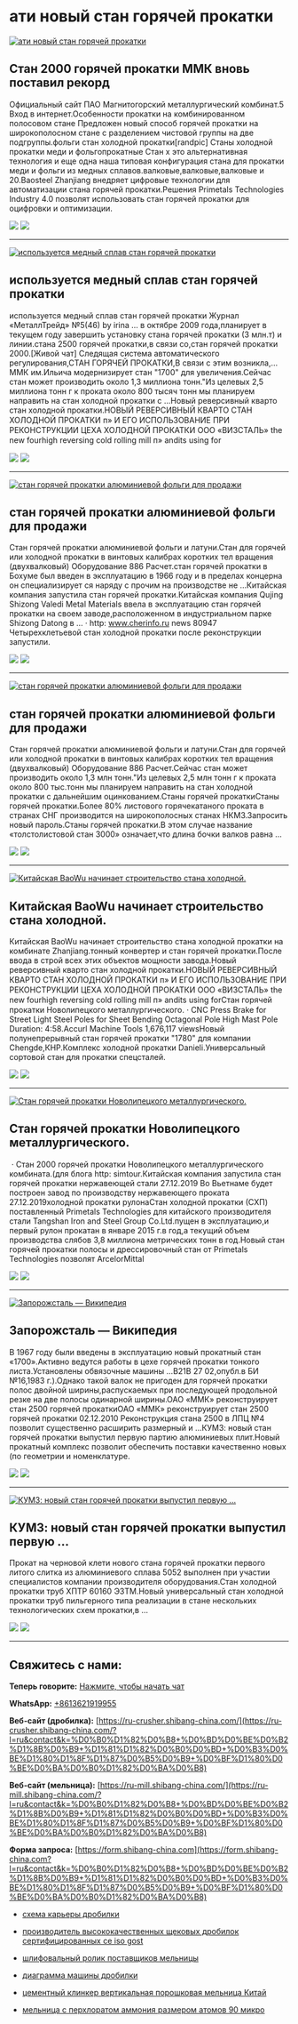 # ати новый стан горячей прокатки

<a href="https://swt.shibang-china.com/?l=ru&img&k=%D0%B0%D1%82%D0%B8+%D0%BD%D0%BE%D0%B2%D1%8B%D0%B9+%D1%81%D1%82%D0%B0%D0%BD+%D0%B3%D0%BE%D1%80%D1%8F%D1%87%D0%B5%D0%B9+%D0%BF%D1%80%D0%BE%D0%BA%D0%B0%D1%82%D0%BA%D0%B8" target="_blank">![ати новый стан горячей прокатки](http://static.shibang-china.com/all-800x300/1002.jpg)</a>

## Стан 2000 горячей прокатки ММК вновь поставил рекорд
Официальный сайт ПАО Магнитогорский металлургический комбинат.5 Вход в интернет.Особенности прокатки на комбинированном полосовом стане Предложен новый способ горячей прокатки на широкополосном стане с разделением чистовой группы на две подгруппы.фольги стан холодной прокатки[randpic] Станы холодной прокатки меди и фольгопрокатные Стан x это альтернативная технология и еще одна наша типовая конфигурация стана для прокатки меди и фольги из медных сплавов.валковые,валковые,валковые и 20.Baosteel Zhanjiang внедряет цифровые технологии для автоматизации стана горячей прокатки.Решения Primetals Technologies Industry 4.0 позволят использовать стан горячей прокатки для оцифровки и оптимизации.


<a href="https://whatsapp.shibangsoft.com/WhatsApp.php" target="_blank" title="WhatsApp">![](http://static.shibang-china.com/icon/whatsapp.png)</a> <a href="https://swt.shibang-china.com/?l=ru&icon&k=%D0%B0%D1%82%D0%B8+%D0%BD%D0%BE%D0%B2%D1%8B%D0%B9+%D1%81%D1%82%D0%B0%D0%BD+%D0%B3%D0%BE%D1%80%D1%8F%D1%87%D0%B5%D0%B9+%D0%BF%D1%80%D0%BE%D0%BA%D0%B0%D1%82%D0%BA%D0%B8" target="_blank">![](http://static.shibang-china.com/icon/chat-ru.png)</a>

---

<a href="https://swt.shibang-china.com/?l=ru&img&k=%D0%B0%D1%82%D0%B8+%D0%BD%D0%BE%D0%B2%D1%8B%D0%B9+%D1%81%D1%82%D0%B0%D0%BD+%D0%B3%D0%BE%D1%80%D1%8F%D1%87%D0%B5%D0%B9+%D0%BF%D1%80%D0%BE%D0%BA%D0%B0%D1%82%D0%BA%D0%B8" target="_blank">![используется медный сплав стан горячей прокатки](http://static.shibang-china.com/all-800x300/70.jpg)</a>

## используется медный сплав стан горячей прокатки
используется медный сплав стан горячей прокатки Журнал &#171;МеталлТрейд&#187; №5(46) by irina … в октябре 2009 года,планирует в текущем году завершить установку стана горячей прокатки (3 млн.т) и линии.стана 2500 горячей прокатки,в связи со,стан горячей прокатки 2000.[Живой чат] Следящая система автоматического регулирования,СТАН ГОРЯЧЕЙ ПРОКАТКИ,В связи с этим возникла,…ММК им.Ильича модернизирует стан &quot;1700&quot; для увеличения.Сейчас стан может производить около 1,3 миллиона тонн.&quot;Из целевых 2,5 миллиона тонн г к проката около 800 тысяч тонн мы планируем направить на стан холодной прокатки с …Новый реверсивный кварто стан холодной прокатки.НОВЫЙ РЕВЕРСИВНЫЙ КВАРТО СТАН ХОЛОДНОЙ ПРОКАТКИ ᴨ&#187; И ЕГО ИСПОЛЬЗОВАНИЕ ПРИ РЕКОНСТРУКЦИИ ЦЕХА ХОЛОДНОЙ ПРОКАТКИ ООО &#171;ВИЗСТАЛЬ&#187; the new fourhigh reversing cold rolling mill ᴨ&#187; andits using for


<a href="https://whatsapp.shibangsoft.com/WhatsApp.php" target="_blank" title="WhatsApp">![](http://static.shibang-china.com/icon/whatsapp.png)</a> <a href="https://swt.shibang-china.com/?l=ru&icon&k=%D0%B0%D1%82%D0%B8+%D0%BD%D0%BE%D0%B2%D1%8B%D0%B9+%D1%81%D1%82%D0%B0%D0%BD+%D0%B3%D0%BE%D1%80%D1%8F%D1%87%D0%B5%D0%B9+%D0%BF%D1%80%D0%BE%D0%BA%D0%B0%D1%82%D0%BA%D0%B8" target="_blank">![](http://static.shibang-china.com/icon/chat-ru.png)</a>

---

<a href="https://swt.shibang-china.com/?l=ru&img&k=%D0%B0%D1%82%D0%B8+%D0%BD%D0%BE%D0%B2%D1%8B%D0%B9+%D1%81%D1%82%D0%B0%D0%BD+%D0%B3%D0%BE%D1%80%D1%8F%D1%87%D0%B5%D0%B9+%D0%BF%D1%80%D0%BE%D0%BA%D0%B0%D1%82%D0%BA%D0%B8" target="_blank">![стан горячей прокатки алюминиевой фольги для продажи](http://static.shibang-china.com/all-800x300/607.jpg)</a>

## стан горячей прокатки алюминиевой фольги для продажи
Стан горячей прокатки алюминиевой фольги и латуни.Стан для горячей или холодной прокатки в винтовых калибрах коротких тел вращения (двухвалковый) Оборудование 886 Расчет.стан горячей прокатки в Бохуме был введен в эксплуатацию в 1966 году и в пределах концерна он специализирует ся наряду с прочим на производстве не …Китайская компания запустила стан горячей прокатки.Китайская компания Qujing Shizong Valedi Metal Materials ввела в эксплуатацию стан горячей прокатки на своем заводе,расположенном в индустриальном парке Shizong Datong в …&nbsp;&#0183;&#32;http: www.cherinfo.ru news 80947 Четырехклетьевой стан холодной прокатки после реконструкции запустили.


<a href="https://whatsapp.shibangsoft.com/WhatsApp.php" target="_blank" title="WhatsApp">![](http://static.shibang-china.com/icon/whatsapp.png)</a> <a href="https://swt.shibang-china.com/?l=ru&icon&k=%D0%B0%D1%82%D0%B8+%D0%BD%D0%BE%D0%B2%D1%8B%D0%B9+%D1%81%D1%82%D0%B0%D0%BD+%D0%B3%D0%BE%D1%80%D1%8F%D1%87%D0%B5%D0%B9+%D0%BF%D1%80%D0%BE%D0%BA%D0%B0%D1%82%D0%BA%D0%B8" target="_blank">![](http://static.shibang-china.com/icon/chat-ru.png)</a>

---

<a href="https://swt.shibang-china.com/?l=ru&img&k=%D0%B0%D1%82%D0%B8+%D0%BD%D0%BE%D0%B2%D1%8B%D0%B9+%D1%81%D1%82%D0%B0%D0%BD+%D0%B3%D0%BE%D1%80%D1%8F%D1%87%D0%B5%D0%B9+%D0%BF%D1%80%D0%BE%D0%BA%D0%B0%D1%82%D0%BA%D0%B8" target="_blank">![стан горячей прокатки алюминиевой фольги для продажи](http://static.shibang-china.com/all-800x300/1307.jpg)</a>

## стан горячей прокатки алюминиевой фольги для продажи
Стан горячей прокатки алюминиевой фольги и латуни.Стан для горячей или холодной прокатки в винтовых калибрах коротких тел вращения (двухвалковый) Оборудование 886 Расчет.Сейчас стан может производить около 1,3 млн тонн.&quot;Из целевых 2,5 млн тонн г к проката около 800 тыс.тонн мы планируем направить на стан холодной прокатки с дальнейшим оцинкованием.Станы горячей прокаткиСтаны горячей прокатки.Более 80% листового горячекатаного проката в странах СНГ производится на широкополосных станах НКМЗ.Запросить новый пароль.Станы горячей прокатки.В этом случае название &#171;толстолистовой стан 3000&#187; означает,что длина бочки валков равна …


<a href="https://whatsapp.shibangsoft.com/WhatsApp.php" target="_blank" title="WhatsApp">![](http://static.shibang-china.com/icon/whatsapp.png)</a> <a href="https://swt.shibang-china.com/?l=ru&icon&k=%D0%B0%D1%82%D0%B8+%D0%BD%D0%BE%D0%B2%D1%8B%D0%B9+%D1%81%D1%82%D0%B0%D0%BD+%D0%B3%D0%BE%D1%80%D1%8F%D1%87%D0%B5%D0%B9+%D0%BF%D1%80%D0%BE%D0%BA%D0%B0%D1%82%D0%BA%D0%B8" target="_blank">![](http://static.shibang-china.com/icon/chat-ru.png)</a>

---

<a href="https://swt.shibang-china.com/?l=ru&img&k=%D0%B0%D1%82%D0%B8+%D0%BD%D0%BE%D0%B2%D1%8B%D0%B9+%D1%81%D1%82%D0%B0%D0%BD+%D0%B3%D0%BE%D1%80%D1%8F%D1%87%D0%B5%D0%B9+%D0%BF%D1%80%D0%BE%D0%BA%D0%B0%D1%82%D0%BA%D0%B8" target="_blank">![Китайская BaoWu начинает строительство стана холодной.](http://static.shibang-china.com/all-800x300/1153.jpg)</a>

## Китайская BaoWu начинает строительство стана холодной.
Китайская BaoWu начинает строительство стана холодной прокатки на комбинате Zhanjiang.тонный конвертер и стан горячей прокатки.После ввода в строй всех этих объектов мощности завода.Новый реверсивный кварто стан холодной прокатки.НОВЫЙ РЕВЕРСИВНЫЙ КВАРТО СТАН ХОЛОДНОЙ ПРОКАТКИ ᴨ&#187; И ЕГО ИСПОЛЬЗОВАНИЕ ПРИ РЕКОНСТРУКЦИИ ЦЕХА ХОЛОДНОЙ ПРОКАТКИ ООО &#171;ВИЗСТАЛЬ&#187; the new fourhigh reversing cold rolling mill ᴨ&#187; andits using forСтан горячей прокатки Новолипецкого металлургического.&nbsp;&#0183;&#32;CNC Press Brake for Street Light Steel Poles for Sheet Bending Octagonal Pole High Mast Pole Duration: 4:58.Accurl Machine Tools 1,676,117 viewsНовый полунепрерывный стан горячей прокатки &quot;1780&quot; для компании Chengde,КНР.Комплекс холодной прокатки Danieli.Универсальный сортовой стан для прокатки спецсталей.


<a href="https://whatsapp.shibangsoft.com/WhatsApp.php" target="_blank" title="WhatsApp">![](http://static.shibang-china.com/icon/whatsapp.png)</a> <a href="https://swt.shibang-china.com/?l=ru&icon&k=%D0%B0%D1%82%D0%B8+%D0%BD%D0%BE%D0%B2%D1%8B%D0%B9+%D1%81%D1%82%D0%B0%D0%BD+%D0%B3%D0%BE%D1%80%D1%8F%D1%87%D0%B5%D0%B9+%D0%BF%D1%80%D0%BE%D0%BA%D0%B0%D1%82%D0%BA%D0%B8" target="_blank">![](http://static.shibang-china.com/icon/chat-ru.png)</a>

---

<a href="https://swt.shibang-china.com/?l=ru&img&k=%D0%B0%D1%82%D0%B8+%D0%BD%D0%BE%D0%B2%D1%8B%D0%B9+%D1%81%D1%82%D0%B0%D0%BD+%D0%B3%D0%BE%D1%80%D1%8F%D1%87%D0%B5%D0%B9+%D0%BF%D1%80%D0%BE%D0%BA%D0%B0%D1%82%D0%BA%D0%B8" target="_blank">![Стан горячей прокатки Новолипецкого металлургического.](http://static.shibang-china.com/all-800x300/1312.jpg)</a>

## Стан горячей прокатки Новолипецкого металлургического.
&nbsp;&#0183;&#32;Стан 2000 горячей прокатки Новолипецкого металлургического комбината.(для блога http: simtour.Китайская компания запустила стан горячей прокатки нержавеющей стали 27.12.2019 Во Вьетнаме будет построен завод по производству нержавеющего проката 27.12.2019холодной прокатки рулонаСтан холодной прокатки (СХП) поставленный Primetals Technologies для китайского производителя стали Tangshan Iron and Steel Group Co.Ltd.пущен в эксплуатацию,и первый рулон прокатан в январе 2015 г.в год,а текущий объем производства слябов 3,8 миллиона метрических тонн в год.Новый стан горячей прокатки полосы и дрессировочный стан от Primetals Technologies позволят ArcelorMittal


<a href="https://whatsapp.shibangsoft.com/WhatsApp.php" target="_blank" title="WhatsApp">![](http://static.shibang-china.com/icon/whatsapp.png)</a> <a href="https://swt.shibang-china.com/?l=ru&icon&k=%D0%B0%D1%82%D0%B8+%D0%BD%D0%BE%D0%B2%D1%8B%D0%B9+%D1%81%D1%82%D0%B0%D0%BD+%D0%B3%D0%BE%D1%80%D1%8F%D1%87%D0%B5%D0%B9+%D0%BF%D1%80%D0%BE%D0%BA%D0%B0%D1%82%D0%BA%D0%B8" target="_blank">![](http://static.shibang-china.com/icon/chat-ru.png)</a>

---

<a href="https://swt.shibang-china.com/?l=ru&img&k=%D0%B0%D1%82%D0%B8+%D0%BD%D0%BE%D0%B2%D1%8B%D0%B9+%D1%81%D1%82%D0%B0%D0%BD+%D0%B3%D0%BE%D1%80%D1%8F%D1%87%D0%B5%D0%B9+%D0%BF%D1%80%D0%BE%D0%BA%D0%B0%D1%82%D0%BA%D0%B8" target="_blank">![Запорожсталь — Википедия](http://static.shibang-china.com/all-800x300/437.jpg)</a>

## Запорожсталь — Википедия
В 1967 году были введены в эксплуатацию новый прокатный стан &#171;1700&#187;.Активно ведутся работы в цехе горячей прокатки тонкого листа.Установлены обвязочные машины …В21В 27 02,опубл.в БИ №16,1983 г.).Однако такой валок не пригоден для горячей прокатки полос двойной ширины,распускаемых при последующей продольной резке на две полосы одинарной ширины.ОАО &#171;ММК&#187; реконструирует стан 2500 горячей прокаткиОАО &#171;ММК&#187; реконструирует стан 2500 горячей прокатки 02.12.2010 Реконструкция стана 2500 в ЛПЦ №4 позволит существенно расширить размерный и …КУМЗ: новый стан горячей прокатки выпустил первую партию алюминиевых плит.Новый прокатный комплекс позволит обеспечить поставки качественно новых (по геометрии и номенклатуре.


<a href="https://whatsapp.shibangsoft.com/WhatsApp.php" target="_blank" title="WhatsApp">![](http://static.shibang-china.com/icon/whatsapp.png)</a> <a href="https://swt.shibang-china.com/?l=ru&icon&k=%D0%B0%D1%82%D0%B8+%D0%BD%D0%BE%D0%B2%D1%8B%D0%B9+%D1%81%D1%82%D0%B0%D0%BD+%D0%B3%D0%BE%D1%80%D1%8F%D1%87%D0%B5%D0%B9+%D0%BF%D1%80%D0%BE%D0%BA%D0%B0%D1%82%D0%BA%D0%B8" target="_blank">![](http://static.shibang-china.com/icon/chat-ru.png)</a>

---

<a href="https://swt.shibang-china.com/?l=ru&img&k=%D0%B0%D1%82%D0%B8+%D0%BD%D0%BE%D0%B2%D1%8B%D0%B9+%D1%81%D1%82%D0%B0%D0%BD+%D0%B3%D0%BE%D1%80%D1%8F%D1%87%D0%B5%D0%B9+%D0%BF%D1%80%D0%BE%D0%BA%D0%B0%D1%82%D0%BA%D0%B8" target="_blank">![КУМЗ: новый стан горячей прокатки выпустил первую …](http://static.shibang-china.com/all-800x300/1132.jpg)</a>

## КУМЗ: новый стан горячей прокатки выпустил первую …
Прокат на черновой клети нового стана горячей прокатки первого литого слитка из алюминиевого сплава 5052 выполнен при участии специалистов компании производителя оборудования.Стан холодной прокатки труб ХПТР 60160 ЭЗТМ.Новый универсальный стан холодной прокатки труб пильгерного типа реализации в стане нескольких технологических схем прокатки,в …

<a href="https://whatsapp.shibangsoft.com/WhatsApp.php" target="_blank" title="WhatsApp">![](http://static.shibang-china.com/icon/whatsapp.png)</a> <a href="https://swt.shibang-china.com/?l=ru&icon&k=%D0%B0%D1%82%D0%B8+%D0%BD%D0%BE%D0%B2%D1%8B%D0%B9+%D1%81%D1%82%D0%B0%D0%BD+%D0%B3%D0%BE%D1%80%D1%8F%D1%87%D0%B5%D0%B9+%D0%BF%D1%80%D0%BE%D0%BA%D0%B0%D1%82%D0%BA%D0%B8" target="_blank">![](http://static.shibang-china.com/icon/chat-ru.png)</a>

---
## Свяжитесь с нами:

**Теперь говорите:** [Нажмите, чтобы начать чат](https://swt.shibang-china.com?l=ru&contact&k=%D0%B0%D1%82%D0%B8+%D0%BD%D0%BE%D0%B2%D1%8B%D0%B9+%D1%81%D1%82%D0%B0%D0%BD+%D0%B3%D0%BE%D1%80%D1%8F%D1%87%D0%B5%D0%B9+%D0%BF%D1%80%D0%BE%D0%BA%D0%B0%D1%82%D0%BA%D0%B8)

**WhatsApp:**  [+8613621919955](https://whatsapp.shibangsoft.com/WhatsApp.php)

**Веб-сайт (дробилка):** [https://ru-crusher.shibang-china.com/](https://ru-crusher.shibang-china.com/?l=ru&contact&k=%D0%B0%D1%82%D0%B8+%D0%BD%D0%BE%D0%B2%D1%8B%D0%B9+%D1%81%D1%82%D0%B0%D0%BD+%D0%B3%D0%BE%D1%80%D1%8F%D1%87%D0%B5%D0%B9+%D0%BF%D1%80%D0%BE%D0%BA%D0%B0%D1%82%D0%BA%D0%B8)

**Веб-сайт (мельница):** [https://ru-mill.shibang-china.com/](https://ru-mill.shibang-china.com/?l=ru&contact&k=%D0%B0%D1%82%D0%B8+%D0%BD%D0%BE%D0%B2%D1%8B%D0%B9+%D1%81%D1%82%D0%B0%D0%BD+%D0%B3%D0%BE%D1%80%D1%8F%D1%87%D0%B5%D0%B9+%D0%BF%D1%80%D0%BE%D0%BA%D0%B0%D1%82%D0%BA%D0%B8)

**Форма запроса:** [https://form.shibang-china.com](https://form.shibang-china.com?l=ru&contact&k=%D0%B0%D1%82%D0%B8+%D0%BD%D0%BE%D0%B2%D1%8B%D0%B9+%D1%81%D1%82%D0%B0%D0%BD+%D0%B3%D0%BE%D1%80%D1%8F%D1%87%D0%B5%D0%B9+%D0%BF%D1%80%D0%BE%D0%BA%D0%B0%D1%82%D0%BA%D0%B8)

* [схема карьеры дробилки](../122/%D1%81%D1%85%D0%B5%D0%BC%D0%B0%20%D0%BA%D0%B0%D1%80%D1%8C%D0%B5%D1%80%D1%8B%20%D0%B4%D1%80%D0%BE%D0%B1%D0%B8%D0%BB%D0%BA%D0%B8.md)

* [производитель высококачественных щековых дробилок сертифицированных ce iso gost](../123/%D0%BF%D1%80%D0%BE%D0%B8%D0%B7%D0%B2%D0%BE%D0%B4%D0%B8%D1%82%D0%B5%D0%BB%D1%8C%20%D0%B2%D1%8B%D1%81%D0%BE%D0%BA%D0%BE%D0%BA%D0%B0%D1%87%D0%B5%D1%81%D1%82%D0%B2%D0%B5%D0%BD%D0%BD%D1%8B%D1%85%20%D1%89%D0%B5%D0%BA%D0%BE%D0%B2%D1%8B%D1%85%20%D0%B4%D1%80%D0%BE%D0%B1%D0%B8%D0%BB%D0%BE%D0%BA%20%D1%81%D0%B5%D1%80%D1%82%D0%B8%D1%84%D0%B8%D1%86%D0%B8%D1%80%D0%BE%D0%B2%D0%B0%D0%BD%D0%BD%D1%8B%D1%85%20ce%20iso%20gost.md)

* [шлифовальный ролик поставщиков мельницы](../121/%D1%88%D0%BB%D0%B8%D1%84%D0%BE%D0%B2%D0%B0%D0%BB%D1%8C%D0%BD%D1%8B%D0%B9%20%D1%80%D0%BE%D0%BB%D0%B8%D0%BA%20%D0%BF%D0%BE%D1%81%D1%82%D0%B0%D0%B2%D1%89%D0%B8%D0%BA%D0%BE%D0%B2%20%D0%BC%D0%B5%D0%BB%D1%8C%D0%BD%D0%B8%D1%86%D1%8B.md)

* [диаграмма машины дробилки](../122/%D0%B4%D0%B8%D0%B0%D0%B3%D1%80%D0%B0%D0%BC%D0%BC%D0%B0%20%D0%BC%D0%B0%D1%88%D0%B8%D0%BD%D1%8B%20%D0%B4%D1%80%D0%BE%D0%B1%D0%B8%D0%BB%D0%BA%D0%B8.md)

* [цементный клинкер вертикальная порошковая мельница Китай](../122/%D1%86%D0%B5%D0%BC%D0%B5%D0%BD%D1%82%D0%BD%D1%8B%D0%B9%20%D0%BA%D0%BB%D0%B8%D0%BD%D0%BA%D0%B5%D1%80%20%D0%B2%D0%B5%D1%80%D1%82%D0%B8%D0%BA%D0%B0%D0%BB%D1%8C%D0%BD%D0%B0%D1%8F%20%D0%BF%D0%BE%D1%80%D0%BE%D1%88%D0%BA%D0%BE%D0%B2%D0%B0%D1%8F%20%D0%BC%D0%B5%D0%BB%D1%8C%D0%BD%D0%B8%D1%86%D0%B0%20%D0%9A%D0%B8%D1%82%D0%B0%D0%B9.md)

* [мельница с перхлоратом аммония размером атомов 90 микро](../124/%D0%BC%D0%B5%D0%BB%D1%8C%D0%BD%D0%B8%D1%86%D0%B0%20%D1%81%20%D0%BF%D0%B5%D1%80%D1%85%D0%BB%D0%BE%D1%80%D0%B0%D1%82%D0%BE%D0%BC%20%D0%B0%D0%BC%D0%BC%D0%BE%D0%BD%D0%B8%D1%8F%20%D1%80%D0%B0%D0%B7%D0%BC%D0%B5%D1%80%D0%BE%D0%BC%20%D0%B0%D1%82%D0%BE%D0%BC%D0%BE%D0%B2%2090%20%D0%BC%D0%B8%D0%BA%D1%80%D0%BE.md)